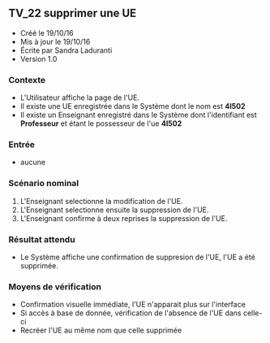 ## TV_22 supprimer une UE

* Créé le 19/10/16
* Mis à jour le 19/10/16
* Écrite par Sandra Laduranti
* Version 1.0

### Contexte

* L'Utilisateur affiche la page de l'UE.
* Il existe une UE enregistrée dans le Système dont le nom est **4I502**
* Il existe un Enseignant enregistré dans le Système dont l'identifiant est **Professeur** et étant le possesseur de l'ue **4I502**

### Entrée

* aucune

### Scénario nominal

1. L'Enseignant selectionne la modification de l'UE.
2. L'Enseignant selectionne ensuite la suppression de l'UE.
3. L'Enseignant confirme à deux reprises la suppression de l'UE.

### Résultat attendu

* Le Système affiche une confirmation de suppresion de l'UE, l'UE a été supprimée.


### Moyens de vérification

* Confirmation visuelle immédiate, l'UE n'apparait plus sur l'interface
* Si accès à base de donnée, vérification de l'absence de l'UE dans celle-ci
* Recréer l'UE au même nom que celle supprimée
